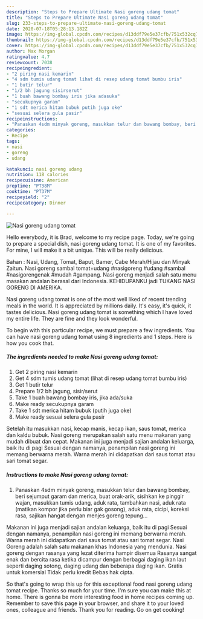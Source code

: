 ```yaml
---
description: "Steps to Prepare Ultimate Nasi goreng udang tomat"
title: "Steps to Prepare Ultimate Nasi goreng udang tomat"
slug: 233-steps-to-prepare-ultimate-nasi-goreng-udang-tomat
date: 2020-07-18T05:28:13.182Z
image: https://img-global.cpcdn.com/recipes/d13ddf79e5e37cfb/751x532cq70/nasi-goreng-udang-tomat-foto-resep-utama.jpg
thumbnail: https://img-global.cpcdn.com/recipes/d13ddf79e5e37cfb/751x532cq70/nasi-goreng-udang-tomat-foto-resep-utama.jpg
cover: https://img-global.cpcdn.com/recipes/d13ddf79e5e37cfb/751x532cq70/nasi-goreng-udang-tomat-foto-resep-utama.jpg
author: Max Morgan
ratingvalue: 4.7
reviewcount: 7038
recipeingredient:
- "2 piring nasi kemarin"
- "4 sdm tumis udang tomat lihat di resep udang tomat bumbu iris"
- "1 butir telur"
- "1/2 bh jagung sisirserut"
- "1 buah bawang bombay iris jika adasuka"
- "secukupnya garam"
- "1 sdt merica hitam bubuk putih juga oke"
- "sesuai selera gula pasir"
recipeinstructions:
- "Panaskan 4sdm minyak goreng, masukkan telur dan bawang bombay, beri sejumput garam dan merica, buat orak-arik, sisihkan ke pinggir wajan, masukkan tumis udang, aduk rata, tambahkan nasi, aduk rata (matikan kompor jika perlu biar gak gosong), aduk rata, cicipi, koreksi rasa, sajikan hangat dengan menjes goreng tepung..."
categories:
- Recipe
tags:
- nasi
- goreng
- udang

katakunci: nasi goreng udang 
nutrition: 118 calories
recipecuisine: American
preptime: "PT38M"
cooktime: "PT37M"
recipeyield: "2"
recipecategory: Dinner

---
```



![Nasi goreng udang tomat](https://img-global.cpcdn.com/recipes/d13ddf79e5e37cfb/751x532cq70/nasi-goreng-udang-tomat-foto-resep-utama.jpg)

Hello everybody, it is Brad, welcome to my recipe page. Today, we're going to prepare a special dish, nasi goreng udang tomat. It is one of my favorites. For mine, I will make it a bit unique. This will be really delicious.

Bahan : Nasi, Udang, Tomat, Baput, Bamer, Cabe Merah/Hijau dan Minyak Zaitun. Nasi goreng sambal tomat+udang #nasigoreng #udang #sambal #nasigorengenak #mudah #gampang. Nasi goreng menjadi salah satu menu masakan andalan berasal dari Indonesia. KEHIDUPANKU jadi TUKANG NASI GORENG DI AMERIKA.

Nasi goreng udang tomat is one of the most well liked of recent trending meals in the world. It is appreciated by millions daily. It's easy, it's quick, it tastes delicious. Nasi goreng udang tomat is something which I have loved my entire life. They are fine and they look wonderful.


To begin with this particular recipe, we must prepare a few ingredients. You can have nasi goreng udang tomat using 8 ingredients and 1 steps. Here is how you cook that.

<!--inarticleads1-->

##### The ingredients needed to make Nasi goreng udang tomat:

1. Get 2 piring nasi kemarin
1. Get 4 sdm tumis udang tomat (lihat di resep udang tomat bumbu iris)
1. Get 1 butir telur
1. Prepare 1/2 bh jagung, sisir/serut
1. Take 1 buah bawang bombay iris, jika ada/suka
1. Make ready secukupnya garam
1. Take 1 sdt merica hitam bubuk (putih juga oke)
1. Make ready sesuai selera gula pasir


Setelah itu masukkan nasi, kecap manis, kecap ikan, saus tomat, merica dan kaldu bubuk. Nasi goreng merupakan salah satu menu makanan yang mudah dibuat dan cepat. Makanan ini juga menjadi sajian andalan keluarga, baik itu di pagi Sesuai dengan namanya, penampilan nasi goreng ini memang berwarna merah. Warna merah ini didapatkan dari saus tomat atau sari tomat segar. 

<!--inarticleads2-->

##### Instructions to make Nasi goreng udang tomat:

1. Panaskan 4sdm minyak goreng, masukkan telur dan bawang bombay, beri sejumput garam dan merica, buat orak-arik, sisihkan ke pinggir wajan, masukkan tumis udang, aduk rata, tambahkan nasi, aduk rata (matikan kompor jika perlu biar gak gosong), aduk rata, cicipi, koreksi rasa, sajikan hangat dengan menjes goreng tepung...


Makanan ini juga menjadi sajian andalan keluarga, baik itu di pagi Sesuai dengan namanya, penampilan nasi goreng ini memang berwarna merah. Warna merah ini didapatkan dari saus tomat atau sari tomat segar. Nasi Goreng adalah salah satu makanan khas Indonesia yang mendunia. Nasi goreng dengan rasanya yang lezat diterima hampir disemua Rasanya sangat enak dan bercita rasa ketika dicampur dengan berbagai daging ikan laut seperti daging sotong, daging udang dan beberapa daging ikan. Gratis untuk komersial Tidak perlu kredit Bebas hak cipta. 

So that's going to wrap this up for this exceptional food nasi goreng udang tomat recipe. Thanks so much for your time. I'm sure you can make this at home. There is gonna be more interesting food in home recipes coming up. Remember to save this page in your browser, and share it to your loved ones, colleague and friends. Thank you for reading. Go on get cooking!
